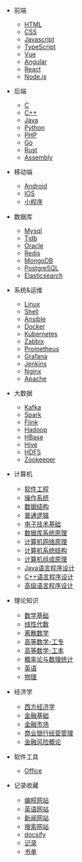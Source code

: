- 前端
  - [HTML](pages/Frontend/Html/Index.md)
  - [CSS](pages/Frontend/Css/Index.md)
  - [Javascript](pages/Frontend/Javascript/Index.md)
  - [TypeScript](pages/Frontend/TypeScript/Index.md)
  - [Vue](pages/Frontend/Vue/Index.md)
  - [Angular](pages/Frontend/Angular/Index.md)
  - [React](pages/Frontend/React/Index.md)
  - [Node.js](pages/Frontend/NodeJs/Index.md)

- 后端
  - [C](pages/Backend/C/Index.md)
  - [C++](pages/Backend/C++/Index.md)
  - [Java](pages/Backend/Java/Index.md)
  - [Python](pages/Backend/Python/Index.md)
  - [PHP](pages/Backend/PHP/Index.md)
  - [Go](pages/Backend/Go/Index.md)
  - [Rust](pages/Backend/Rust/Index.md)
  - [Assembly](pages/Backend/Assembly/Index.md)

- 移动端
  - [Android](pages/Mobile/Android/Index.md)
  - [IOS](pages/Mobile/IOS/Index.md)
  - [小程序](pages/Mobile/小程序/Index.md)

- 数据库
  - [Mysql](pages/Database/Mysql/Index.md)
  - [Tidb](pages/Database/Tidb/Index.md)
  - [Oracle](pages/Database/Oracle/Index.md)
  - [Redis](pages/Database/Redis/Index.md)
  - [MongoDB](pages/Database/MongoDB/Index.md)
  - [PostgreSQL](pages/Database/PostgreSQL/Index.md)
  - [Elasticsearch](pages/Database/Elasticsearch/Index.md)

- 系统&运维
  - [Linux](pages/Ops/Linux/Index.md)
  - [Shell](pages/Ops/Shell/Index.md)
  - [Ansible](pages/Ops/Ansible/Index.md)
  - [Docker](pages/Ops/Docker/Index.md)
  - [Kubernetes](pages/Ops/Kubernetes/Index.md)
  - [Zabbix](pages/Ops/Zabbix/Index.md)
  - [Prometheus](pages/Ops/Prometheus/Index.md)
  - [Grafana](pages/Ops/Grafana/Index.md)
  - [Jenkins](pages/Ops/Jenkins/Index.md)
  - [Nginx](pages/Ops/Nginx/Index.md)
  - [Apache](pages/Ops/Apache/Index.md)

- 大数据
  - [Kafka](pages/Bigdata/Kafka/Index.md)
  - [Spark](pages/Bigdata/Spark/Index.md)
  - [Flink](pages/Bigdata/Flink/Index.md)
  - [Hadoop](pages/Bigdata/Hadoop/Index.md)
  - [HBase](pages/Bigdata/HBase/Index.md)
  - [Hive](pages/Bigdata/Hive/Index.md)
  - [HDFS](pages/Bigdata/HDFS/Index.md)
  - [Zookeeper](pages/Bigdata/Zookeeper/Index.md)

- 计算机
  - [软件工程](pages/Computer/软件工程/Index.md)
  - [操作系统](pages/Computer/操作系统/Index.md)
  - [数据结构](pages/Computer/数据结构/Index.md)
  - [普通逻辑](pages/Computer/普通逻辑/Index.md)
  - [电子技术基础](pages/Computer/电子技术基础/Index.md)
  - [数据库系统原理](pages/Computer/数据库系统原理/Index.md)
  - [计算机网络原理](pages/Computer/计算机网络原理/Index.md)
  - [计算机系统结构](pages/Computer/计算机系统结构/Index.md)
  - [计算机组成原理](pages/Computer/计算机组成原理/Index.md)
  - [Java语言程序设计](pages/Computer/Java语言程序设计/Index.md)
  - [C++语言程序设计](pages/Computer/C++语言程序设计/Index.md)
  - [高级语言程序设计](pages/Computer/高级语言程序设计/Index.md)

- 理论知识
  - [数学基础](pages/Math/数学基础/代数.md)
  - [线性代数](pages/Math/线性代数/Index.md)
  - [离散数学](pages/Math/离散数学/Index.md)
  - [高等数学-工专](pages/Math/高等数学-工专/Index.md)
  - [高等数学-工本](pages/Math/高等数学-工本/Index.md)
  - [概率论与数理统计](pages/Math/概率论与数理统计/Index.md)
  - [英语](pages/English/Pronunciation/Index.md)
  - [物理](pages/English/Vocabulary/Index.md)

- 经济学
  - [西方经济学](pages/Economics/西方经济学/Index.md)
  - [金融基础](pages/Economics/金融基础/Index.md)
  - [金融市场](pages/Economics/金融市场/Index.md)
  - [商业银行经营管理](pages/Economics/商业银行经营管理/Index.md)
  - [金融风险概论](pages/Economics/金融风险概论/Index.md)

- 软件工具
  - [Office](pages/Office/Excel/Index.md)

- 记录收藏
  - [编程网站](s1.md)
  - [英语网站](s2.md)
  - [新闻网站](s3.md)
  - [搜索网站](gif.md)
  - [docsify](seq.md)
  - [记录](pages/Read/Recods/Index.md)
  - [书单](pages/Read/Books/Index.md)